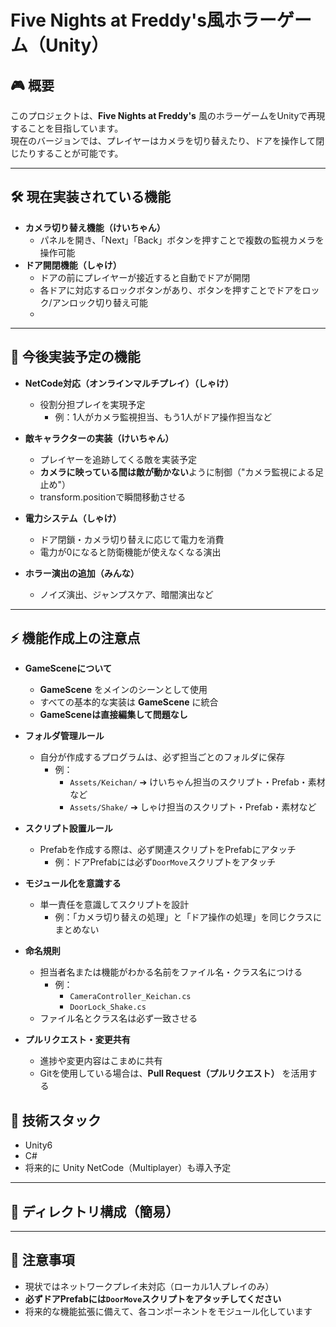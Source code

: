 # Five Nights at Freddy's風ホラーゲーム（Unity）

## 🎮 概要

このプロジェクトは、**Five Nights at Freddy's** 風のホラーゲームをUnityで再現することを目指しています。  
現在のバージョンでは、プレイヤーはカメラを切り替えたり、ドアを操作して閉じたりすることが可能です。

---

## 🛠️ 現在実装されている機能

- **カメラ切り替え機能（けいちゃん）**
  - パネルを開き、「Next」「Back」ボタンを押すことで複数の監視カメラを操作可能
- **ドア開閉機能（しゃけ）**
  - ドアの前にプレイヤーが接近すると自動でドアが開閉
  - 各ドアに対応するロックボタンがあり、ボタンを押すことでドアをロック/アンロック切り替え可能
  - 

---

## 🚀 今後実装予定の機能

- **NetCode対応（オンラインマルチプレイ）（しゃけ）**
  - 役割分担プレイを実現予定
    - 例：1人がカメラ監視担当、もう1人がドア操作担当など

- **敵キャラクターの実装（けいちゃん）**
  - プレイヤーを追跡してくる敵を実装予定
  - **カメラに映っている間は敵が動かない**ように制御（"カメラ監視による足止め"）
  - transform.positionで瞬間移動させる

- **電力システム（しゃけ）**
  - ドア閉鎖・カメラ切り替えに応じて電力を消費
  - 電力が0になると防衛機能が使えなくなる演出

- **ホラー演出の追加（みんな）**
  - ノイズ演出、ジャンプスケア、暗闇演出など

---

## ⚡ 機能作成上の注意点

- **GameSceneについて**
  - **GameScene** をメインのシーンとして使用
  - すべての基本的な実装は **GameScene** に統合
  - **GameSceneは直接編集して問題なし**

- **フォルダ管理ルール**
  - 自分が作成するプログラムは、必ず担当ごとのフォルダに保存
    - 例：
      - `Assets/Keichan/` ➔ けいちゃん担当のスクリプト・Prefab・素材など
      - `Assets/Shake/` ➔ しゃけ担当のスクリプト・Prefab・素材など

- **スクリプト設置ルール**
  - Prefabを作成する際は、必ず関連スクリプトをPrefabにアタッチ
    - 例：ドアPrefabには必ず`DoorMove`スクリプトをアタッチ

- **モジュール化を意識する**
  - 単一責任を意識してスクリプトを設計
    - 例：「カメラ切り替えの処理」と「ドア操作の処理」を同じクラスにまとめない

- **命名規則**
  - 担当者名または機能がわかる名前をファイル名・クラス名につける
    - 例：
      - `CameraController_Keichan.cs`
      - `DoorLock_Shake.cs`
  - ファイル名とクラス名は必ず一致させる

- **プルリクエスト・変更共有**
  - 進捗や変更内容はこまめに共有
  - Gitを使用している場合は、**Pull Request（プルリクエスト）** を活用する

## 🧱 技術スタック

- Unity6
- C#
- 将来的に Unity NetCode（Multiplayer）も導入予定

---

## 📂 ディレクトリ構成（簡易）


---

## 📌 注意事項

- 現状ではネットワークプレイ未対応（ローカル1人プレイのみ）
- **必ずドアPrefabには`DoorMove`スクリプトをアタッチしてください**
- 将来的な機能拡張に備えて、各コンポーネントをモジュール化しています

